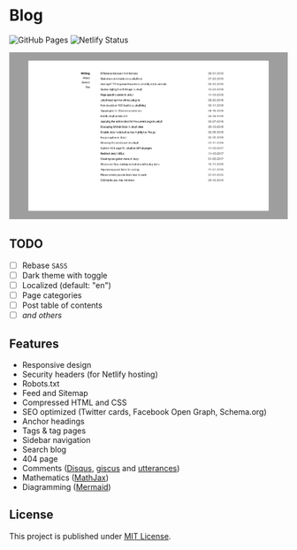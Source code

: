 # Blog

![GitHub Pages](<https://github.com/sionta/blog/actions/workflows/jekyll.yml/badge.svg?branch=main>)
![Netlify Status](<https://api.netlify.com/api/v1/badges/ee441eb4-7b26-4b78-a0f1-c3f90837d480/deploy-status>)&nbsp;

[![Screenshot](/screenshot.png)][demo]

## TODO

- [ ] Rebase `SASS`
- [ ] Dark theme with toggle
- [ ] Localized (default: "en")
- [ ] Page categories
- [ ] Post table of contents
- [ ] *and others*

## Features

- Responsive design
- Security headers (for Netlify hosting)
- Robots.txt
- Feed and Sitemap
- Compressed HTML and CSS
- SEO optimized (Twitter cards, Facebook Open Graph, Schema.org)
- Anchor headings
- Tags & tag pages
- Sidebar navigation
- Search blog
- 404 page
- Comments ([Disqus](https://disqus.com/), [giscus](https://giscus.app/) and [utterances](https://utteranc.es/))
- Mathematics ([MathJax](https://www.mathjax.org/))
- Diagramming ([Mermaid](https://mermaid.js.org/))

## License

This project is published under [MIT License](LICENSE).

[demo]: https://andreattamimi.com/
